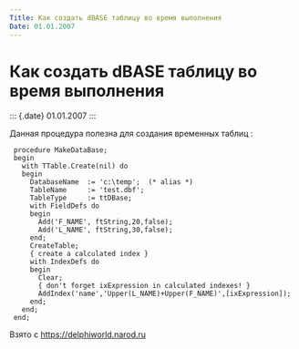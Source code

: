 ```yaml
---
Title: Как создать dBASE таблицу во время выполнения
Date: 01.01.2007
---
```



Как создать dBASE таблицу во время выполнения
=============================================

::: {.date}
01.01.2007
:::

Данная процедура полезна для создания временных таблиц :

     procedure MakeDataBase;
     begin
       with TTable.Create(nil) do
       begin
         DatabaseName  := 'c:\temp';  (* alias *)
         TableName     := 'test.dbf';
         TableType     := ttDBase;
         with FieldDefs do
         begin
           Add('F_NAME', ftString,20,false);
           Add('L_NAME', ftString,30,false);
         end;
         CreateTable;
         { create a calculated index }
         with IndexDefs do
         begin
           Clear;
           { don't forget ixExpression in calculated indexes! }
           AddIndex('name','Upper(L_NAME)+Upper(F_NAME)',[ixExpression]);
         end;
       end;
     end;

Взято с <https://delphiworld.narod.ru>
